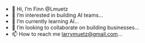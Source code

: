 - 👋 Hi, I’m Finn @Lmuetz
- 👀 I’m interested in building AI teams...
- 🌱 I’m currently learning AI...
- 💞️ I’m looking to collaborate on building businesses...
- 📫 How to reach me larrymuetz@gmail.com...

<!---
Lmuetz/Lmuetz is a ✨ special ✨ repository because its `README.md` (this file) appears on your GitHub profile.
You can click the Preview link to take a look at your changes.
--->
